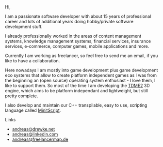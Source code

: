 Hi,

I am a passionate software developer with about 15 years of professional career and lots of additional years doing hobby/private software development stuff.

I already professionally worked in the areas of content management systems, knowledge management systems, financial services, insurance services, e-commerce, computer games, mobile applications and more.

Currently I am working as freelancer, so feel free to send me an email, if you like to have a collaboration.

Here nowadays I am mostly into game development plus game development eco systems that allow to create platform independent games as I was from the beginning an (open source) operating system enthusiast - I love them, I like to support them.
So most of the time I am developing the [TDME2](https://github.com/andreasdr/tdme2) 3D engine, which aims to be platform independant and lightweight, but still pretty complete.

I also develop and maintain our C++ transpilable, easy to use, scripting language called [MinitScript](https://github.com/andreasdr/minitscript).

Links
- [andreas@drewke.net](https://drewke.net)
- [andreas@linkedin.com](https://de.linkedin.com/pub/andreas-drewke/26/15/490)
- [andreas@freelancermap.de](https://www.freelancermap.de/freelancer-verzeichnis/profile/entwicklung/496543-profil-andreas-drewke-freiberufler-als-softwareentwickler.html)
